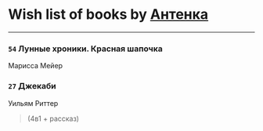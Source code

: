 # Wish list of books by [Антенка](https://plus.google.com/u/0/118158645037334943900/)
---

### `54` Лунные хроники. Красная шапочка
Марисса Мейер

### `27` Джекаби
Уильям Риттер
> (4в1 + рассказ)

